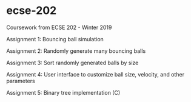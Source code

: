 # ecse-202
Coursework from ECSE 202 - Winter 2019

Assignment 1: Bouncing ball simulation

Assignment 2: Randomly generate many bouncing balls

Assignment 3: Sort randomly generated balls by size

Assignment 4: User interface to customize ball size, velocity, and other parameters

Assignment 5: Binary tree implementation (C)
